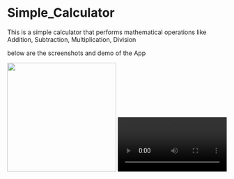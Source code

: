 # Simple_Calculator

This is a simple calculator that performs mathematical operations like Addition, Subtraction, Multiplication, Division

below are the screenshots and demo of the App

<p float="left">
  <img src="https://user-images.githubusercontent.com/52662002/146936185-3feaadca-189d-41de-a4fc-80e50a5df741.jpg" width="250" />
  <video src='https://user-images.githubusercontent.com/52662002/147053768-a7ce1069-5f23-477a-98ab-4d573bd6c7ef.mp4' width=250/>
</p>
